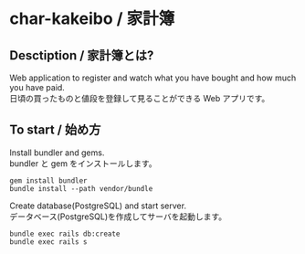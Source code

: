 # char-kakeibo / 家計簿

## Desctiption / 家計簿とは?
Web application to register and watch what you have bought and how much you have paid.  
日頃の買ったものと値段を登録して見ることができる Web アプリです。

## To start / 始め方
Install bundler and gems.  
bundler と gem をインストールします。
```
gem install bundler
bundle install --path vendor/bundle
```
Create database(PostgreSQL) and start server.  
データベース(PostgreSQL)を作成してサーバを起動します。
```
bundle exec rails db:create
bundle exec rails s
```
